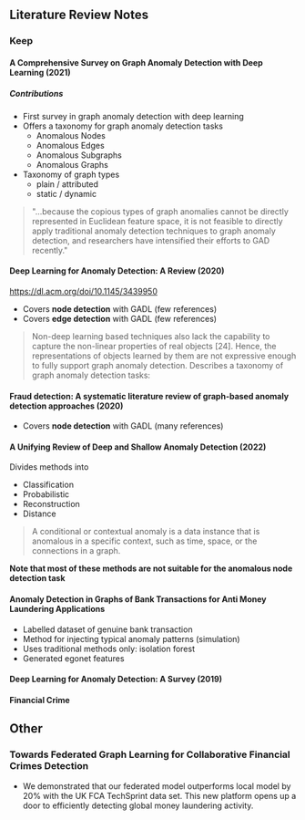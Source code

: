 ## Literature Review Notes

### Keep

#### A Comprehensive Survey on Graph Anomaly Detection with Deep Learning (2021)

##### Contributions

- First survey in graph anomaly detection with deep learning
- Offers a taxonomy for graph anomaly detection tasks
    - Anomalous Nodes
    - Anomalous Edges
    - Anomalous Subgraphs
    - Anomalous Graphs
- Taxonomy of graph types
    - plain / attributed
    - static / dynamic
    
> "...because the copious types of graph anomalies cannot be directly represented in Euclidean feature space, it is not feasible to directly apply traditional anomaly detection techniques to graph anomaly detection, and researchers have intensified their efforts to GAD recently."

#### Deep Learning for Anomaly Detection: A Review (2020)
https://dl.acm.org/doi/10.1145/3439950

- Covers **node detection** with GADL (few references)
- Covers **edge detection** with GADL (few references)

> Non-deep learning based techniques also lack the capability to capture the non-linear properties of real objects [24]. Hence, the representations of objects learned by them are not expressive enough to fully support graph anomaly detection.
Describes a taxonomy of graph anomaly detection tasks:

#### Fraud detection: A systematic literature review of graph-based anomaly detection approaches (2020)

- Covers **node detection** with GADL (many references)

#### A Unifying Review of Deep and Shallow Anomaly Detection (2022)

Divides methods into 

- Classification
- Probabilistic
- Reconstruction
- Distance

> A conditional or contextual anomaly is a data instance that is anomalous in a specific context, such as time, space, or the connections in a graph.

**Note that most of these methods are not suitable for the anomalous node detection task**


#### Anomaly Detection in Graphs of Bank Transactions for Anti Money Laundering Applications

- Labelled dataset of genuine bank transaction
- Method for injecting typical anomaly patterns (simulation)
- Uses traditional methods only: isolation forest
- Generated egonet features

#### Deep Learning for Anomaly Detection: A Survey (2019)

#### Financial Crime

## Other

### Towards Federated Graph Learning for Collaborative Financial Crimes Detection

- We demonstrated that our federated model outperforms local model by 20% with the UK FCA TechSprint data set. This new platform opens up a door to efficiently detecting global money laundering activity.

